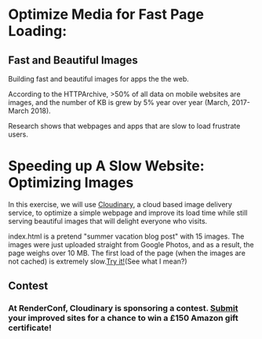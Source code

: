 # Optimize Media for Fast Page Loading:

## Fast and Beautiful Images

Building fast and beautiful images for apps the the web.

According to the HTTPArchive, &gt;50% of all data on mobile websites are images, and the number of KB is grew by 5% year over year \(March, 2017- March 2018\).

Research shows that webpages and apps that are slow to load frustrate users.

# Speeding up A Slow Website: Optimizing Images

In this exercise, we will use [Cloudinary](https://www.cloudinary.com), a cloud based image delivery service, to optimize a simple webpage and improve its load time while still serving beautiful images that will delight everyone who visits.

index.html is a pretend "summer vacation blog post" with 15 images. The images were just uploaded straight from Google Photos, and as a result, the page weighs over 10 MB. The first load of the page \(when the images are not cached\) is extremely slow.[Try it!](https://dougsillars.github.io/)\(See what I mean?\)

## Contest

### At RenderConf, Cloudinary is sponsoring a contest.  [Submit](https://docs.google.com/forms/d/e/1FAIpQLSdYhsJWpZGrzrg76MmSzkKxSlyfvblDX9_SmaKi7Q39R0FLTw/viewform) your improved sites for a chance to win a £150 Amazon gift certificate!

## 



